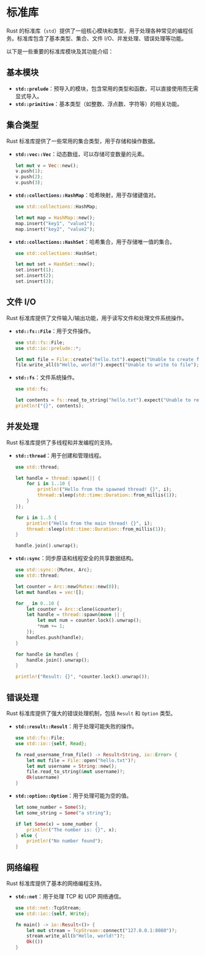 # 标准库

Rust 的标准库（`std`）提供了一组核心模块和类型，用于处理各种常见的编程任务。标准库包含了基本类型、集合、文件 I/O、并发处理、错误处理等功能。

以下是一些重要的标准库模块及其功能介绍：

## 基本模块

- **`std::prelude`**：预导入的模块，包含常用的类型和函数，可以直接使用而无需显式导入。
- **`std::primitive`**：基本类型（如整数、浮点数、字符等）的相关功能。

## 集合类型

Rust 标准库提供了一些常用的集合类型，用于存储和操作数据。

- **`std::vec::Vec`**：动态数组，可以存储可变数量的元素。
  ```rust
  let mut v = Vec::new();
  v.push(1);
  v.push(2);
  v.push(3);
  ```

- **`std::collections::HashMap`**：哈希映射，用于存储键值对。
  ```rust
  use std::collections::HashMap;

  let mut map = HashMap::new();
  map.insert("key1", "value1");
  map.insert("key2", "value2");
  ```

- **`std::collections::HashSet`**：哈希集合，用于存储唯一值的集合。
  ```rust
  use std::collections::HashSet;

  let mut set = HashSet::new();
  set.insert(1);
  set.insert(2);
  set.insert(3);
  ```

## 文件 I/O

Rust 标准库提供了文件输入/输出功能，用于读写文件和处理文件系统操作。

- **`std::fs::File`**：用于文件操作。
  ```rust
  use std::fs::File;
  use std::io::prelude::*;

  let mut file = File::create("hello.txt").expect("Unable to create file");
  file.write_all(b"Hello, world!").expect("Unable to write to file");
  ```

- **`std::fs`**：文件系统操作。
  ```rust
  use std::fs;

  let contents = fs::read_to_string("hello.txt").expect("Unable to read file");
  println!("{}", contents);
  ```

## 并发处理

Rust 标准库提供了多线程和并发编程的支持。

- **`std::thread`**：用于创建和管理线程。
  ```rust
  use std::thread;

  let handle = thread::spawn(|| {
      for i in 1..10 {
          println!("Hello from the spawned thread! {}", i);
          thread::sleep(std::time::Duration::from_millis(1));
      }
  });

  for i in 1..5 {
      println!("Hello from the main thread! {}", i);
      thread::sleep(std::time::Duration::from_millis(1));
  }

  handle.join().unwrap();
  ```

- **`std::sync`**：同步原语和线程安全的共享数据结构。
  ```rust
  use std::sync::{Mutex, Arc};
  use std::thread;

  let counter = Arc::new(Mutex::new(0));
  let mut handles = vec![];

  for _ in 0..10 {
      let counter = Arc::clone(&counter);
      let handle = thread::spawn(move || {
          let mut num = counter.lock().unwrap();
          *num += 1;
      });
      handles.push(handle);
  }

  for handle in handles {
      handle.join().unwrap();
  }

  println!("Result: {}", *counter.lock().unwrap());
  ```

## 错误处理

Rust 标准库提供了强大的错误处理机制，包括 `Result` 和 `Option` 类型。

- **`std::result::Result`**：用于处理可能失败的操作。
  ```rust
  use std::fs::File;
  use std::io::{self, Read};

  fn read_username_from_file() -> Result<String, io::Error> {
      let mut file = File::open("hello.txt")?;
      let mut username = String::new();
      file.read_to_string(&mut username)?;
      Ok(username)
  }
  ```

- **`std::option::Option`**：用于处理可能为空的值。
  ```rust
  let some_number = Some(5);
  let some_string = Some("a string");

  if let Some(x) = some_number {
      println!("The number is: {}", x);
  } else {
      println!("No number found");
  }
  ```

## 网络编程

Rust 标准库提供了基本的网络编程支持。

- **`std::net`**：用于处理 TCP 和 UDP 网络通信。
  ```rust
  use std::net::TcpStream;
  use std::io::{self, Write};

  fn main() -> io::Result<()> {
      let mut stream = TcpStream::connect("127.0.0.1:8080")?;
      stream.write_all(b"Hello, world!")?;
      Ok(())
  }
  ```

